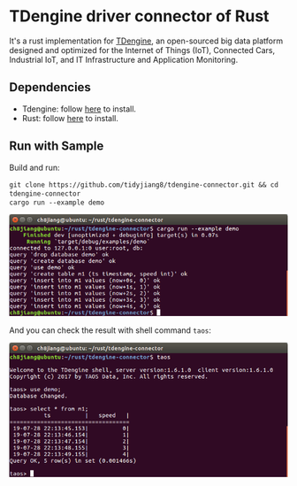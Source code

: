 # TDengine driver connector of Rust

It's a rust implementation for [TDengine](https://github.com/taosdata/TDengine), an open-sourced big data platform designed and optimized for the Internet of Things (IoT), Connected Cars, Industrial IoT, and IT Infrastructure and Application Monitoring.

## Dependencies
- Tdengine: follow [here](https://www.taosdata.com/en/getting-started/) to install.
- Rust: follow [here](https://www.rust-lang.org/learn/get-started) to install.

## Run with Sample

Build and run:
```
git clone https://github.com/tidyjiang8/tdengine-connector.git && cd tdengine-connector
cargo run --example demo
```

![](assets/run_demo.png)

And you can check the result with shell command `taos`:

![](assets/check.png)

